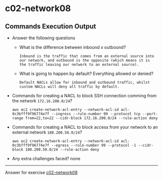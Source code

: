 # c02-network08

## Commands Execution Output

- Answer the following questions

  - What is the difference between inbound x outbound?

    ```
    Inbound is the traffic that comes from an external source into our network, and outbound is the opposite (which means it is the traffic leaving our network to an external source).
    ```

  - What is going to happen by default? Everything allowed or denied?

    ```
    Default NACLs allow for inbound and outbound traffic, whilst custom NACLs will deny all traffic by default.
    ```

* Commands for creating a NACL to block SSH connection comming from the network `172.16.200.0/24`?

  ```
  aws ec2 create-network-acl-entry --network-acl-id acl-0c3bfff9f96774e7f --ingress --rule-number 99 --protocol tcp --port-range from=22,to=22 --cidr-block 172.16.200.0/24 --rule-action deny
  ```

* Commands for creating a NACL to block access from your network to an external network `180.200.50.0/24`?

  ```
  aws ec2 create-network-acl-entry --network-acl-id acl-0c3bfff9f96774e7f --egress --rule-number 99 --protocol -1 --cidr-block 180.200.50.0/24 --rule-action deny
  ```

* Any extra challenges faced?
  none

---

Answer for exercise [c02-network08](https://github.com/devopsacademyau/academy/blob/893381c6f0b69434d9e8597d3d4b1c17f9bc1371/classes/02class/exercises/c02-network08/README.md)
